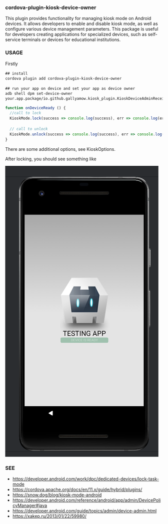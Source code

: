 ### cordova-plugin-kiosk-device-owner

This plugin provides functionality for managing kiosk mode on Android devices. It allows developers to enable and
disable kiosk mode, as well as configure various device management parameters. This package is useful for developers
creating applications for specialized devices, such as self-service terminals or devices for educational institutions.

### USAGE

Firstly

```shell
## install
cordova plugin add cordova-plugin-kiosk-device-owner

## run your app on device and set your app as device owner
adb shell dpm set-device-owner your.app.package/io.github.gallyamow.kiosk_plugin.KioskDeviceAdminReceiver
```

```js
function onDeviceReady () {
  //call to lock
  KioskMode.lock(success => console.log(success), err => console.log(err));

  // call to unlock
  KioskMode.unlock(success => console.log(success), err => console.log(err));
}
```

There are some additional options, see KioskOptions.

After locking, you should see something like

![pinned](./pinned.png)

### SEE

* https://developer.android.com/work/dpc/dedicated-devices/lock-task-mode
* https://cordova.apache.org/docs/en/11.x/guide/hybrid/plugins/
* https://snow.dog/blog/kiosk-mode-android
* https://developer.android.com/reference/android/app/admin/DevicePolicyManager#java
* https://developer.android.com/guide/topics/admin/device-admin.html
* https://xakep.ru/2013/01/22/59980/